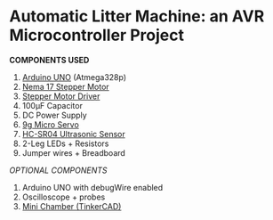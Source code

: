 # Automatic Litter Machine: an AVR Microcontroller Project

**COMPONENTS USED** <br>
1. [Arduino UNO](https://store.arduino.cc/products/arduino-uno-rev3?srsltid=AfmBOooWxfYksbrnpxJ56QNHZb88aM7nWwNi5SpqYSKcoIqDoYj02ZtT) (Atmega328p)
2. [Nema 17 Stepper Motor](https://www.amazon.com/dp/B0D22GZFPC?ref=cm_sw_r_cso_cp_apin_dp_BYX91VSJR7T6RXQS5W7V&ref_=cm_sw_r_cso_cp_apin_dp_BYX91VSJR7T6RXQS5W7V&social_share=cm_sw_r_cso_cp_apin_dp_BYX91VSJR7T6RXQS5W7V&csmig=1&th=1)
3. [Stepper Motor Driver](https://www.amazon.com/dp/B0BFQZWT6R?ref=cm_sw_r_cso_cp_apin_dp_SP1X95K29FXWJ28QF4C3&ref_=cm_sw_r_cso_cp_apin_dp_SP1X95K29FXWJ28QF4C3&social_share=cm_sw_r_cso_cp_apin_dp_SP1X95K29FXWJ28QF4C3&csmig=1&th=1)
4. 100µF Capacitor
5. DC Power Supply
6. [9g Micro Servo](https://www.amazon.com/dp/B07MLR1498?ref=cm_sw_r_cso_cp_apin_dp_ZYDHX6TPDQC8T9DPYYSC_1&ref_=cm_sw_r_cso_cp_apin_dp_ZYDHX6TPDQC8T9DPYYSC_1&social_share=cm_sw_r_cso_cp_apin_dp_ZYDHX6TPDQC8T9DPYYSC_1&csmig=1&th=1)
7. [HC-SR04 Ultrasonic Sensor](https://www.amazon.com/HC-SR04-HC-SR04P-Ultrasonic-Distance-Measuring/dp/B07KNTQ4C2)
8. 2-Leg LEDs + Resistors
9. Jumper wires + Breadboard

*OPTIONAL COMPONENTS*
1. Arduino UNO with debugWire enabled
2. Oscilloscope + probes
3. [Mini Chamber (TinkerCAD)](https://www.tinkercad.com/things/e9Y2mn8hWAs-cat-litter-box?sharecode=fZwKLyQ44wH8K7AmOvCO8VlpgxPifE_Do4EalsedpHA)
